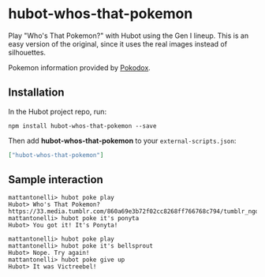# hubot-whos-that-pokemon

Play "Who's That Pokemon?" with Hubot using the Gen I lineup. This is an easy version of the original, since it uses the real images instead of silhouettes.

Pokemon information provided by [Pokodox](https://github.com/TrevorS/pokodox).

## Installation

In the Hubot project repo, run:

`npm install hubot-whos-that-pokemon --save`

Then add **hubot-whos-that-pokemon** to your `external-scripts.json`:

```json
["hubot-whos-that-pokemon"]
```

## Sample interaction

```
mattantonelli> hubot poke play
Hubot> Who's That Pokemon? https://33.media.tumblr.com/860a69e3b72f02cc8268ff766768c794/tumblr_ngqwjw0Yjp1u650quo6_250.jpg
mattantonelli> hubot poke it's ponyta
Hubot> You got it! It's Ponyta!

mattantonelli> hubot poke play
mattantonelli> hubot poke it's bellsprout
Hubot> Nope. Try again!
mattantonelli> hubot poke give up
Hubot> It was Victreebel!
```

